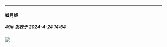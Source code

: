 ﻿
*****

####  嘘月姫  
##### 49#       发表于 2024-4-24 14:54

<img src="https://p.sda1.dev/17/3228a96da4c80bd0b9fb3275891f7209/Screenshot_20240424_144151_WeiboIntl.jpg" referrerpolicy="no-referrer">

